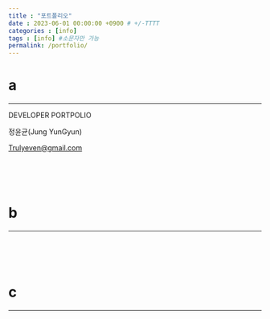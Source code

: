 ```yaml
---
title : "포트폴리오"
date : 2023-06-01 00:00:00 +0900 # +/-TTTT
categories : [info]
tags : [info] #소문자만 가능
permalink: /portfolio/
---
```


# **a**

---
DEVELOPER
PORTPOLIO


정윤균(Jung YunGyun)

Trulyeven@gmail.com



<br><br><br>

# **b**
---



<br><br><br>

# **c**
---


